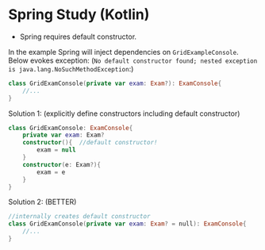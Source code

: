 # Spring Study (Kotlin)
* Spring requires default constructor.

In the example Spring will inject dependencies on ```GridExampleConsole```.<br/>
Below evokes exception: (```No default constructor found; nested exception is java.lang.NoSuchMethodException```:)
```kotlin
class GridExamConsole(private var exam: Exam?): ExamConsole{
    //...
}
```

Solution 1: (explicitly define constructors including default constructor)
```kotlin
class GridExamConsole: ExamConsole{
    private var exam: Exam?
    constructor(){  //default constructor!
        exam = null
    }
    constructor(e: Exam?){
        exam = e
    }
}
```

Solution 2: (BETTER)
```kotlin
//internally creates default constructor
class GridExamConsole(private var exam: Exam? = null): ExamConsole{
    //...
}
```